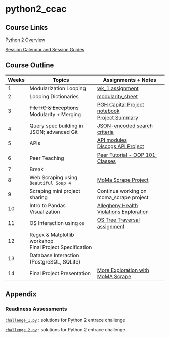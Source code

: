 # python2_ccac
## Course Links

[Python 2 Overview](https://technologyrediscovery.net/#python2)

[Session Calendar and Session Guides](https://technologyrediscovery.net/python/cit129_courseCalendar_sp20_fresh.html)

## Course Outline


| Weeks | Topics | Assignments + Notes|
| --- | --- | --- |
| 1 | Modularization Looping | [wk_1 assignment](https://github.com/tnakatani/python2_ccac/tree/master/wk_1) |
| 2 | Looping Dictionaries | [modularity_sheet](https://docs.google.com/spreadsheets/d/15bjvzMLQm0rJNOw1vRNpCY7XJTD2B6HvRHtv2xGqTRE/edit#gid=0) |
| 3 | <s>File I/O & Exceptions</s> <br> Modularity + Merging | [PGH Capital Project notebook](https://github.com/tnakatani/python2_ccac/tree/master/wk_3/notebook) <br> [Project Summary](https://github.com/tnakatani/python2_ccac/blob/master/wk_3/capital_projects_analysis.md) |
| 4 | Query spec building in JSON; advanced Git | [JSON-encoded search criteria](https://github.com/tnakatani/python2_ccac/tree/master/wk_4) |
| 5 | APIs | [API modules](https://technologyrediscovery.net/python/mod-api.html) <br> [Discogs API Project](https://github.com/tnakatani/python2_ccac/tree/master/wk_5/api_project) |
| 6 | Peer Teaching | [Peer Tutorial - OOP 101: Classes](https://github.com/tnakatani/python2_ccac/tree/master/wk_6) |
| 7 | Break | |
| 8 | Web Scraping using ```Beautiful Soup 4``` | [MoMa Scrape Project](https://github.com/tnakatani/python2_ccac/blob/master/wk_8/moma_scrape/moma_scrape.ipynb) |
| 9 | Scraping mini project sharing | Continue working on moma_scrape project |
| 10 | Intro to Pandas Visualization | [Allegheny Health Violations Exploration](https://github.com/tnakatani/python2_ccac/blob/master/wk_10/health_violations/allegheny_health_violation.ipynb) |
| 11 | OS Interaction using ```os``` | [OS Tree Traversal assignment](https://github.com/tnakatani/python2_ccac/tree/master/wk_11) |
| 12 | Regex & Matplotlib workshop<br>Final Project Specification | |
| 13 | Database Interaction (PostgreSQL, SQLite) | |
| 14 | Final Project Presentation | [More Exploration with MoMA Scrape](https://github.com/tnakatani/python2_ccac/tree/master/final_project) |

## Appendix

### Readiness Assessments

[`challenge_1.py`](https://github.com/tnakatani/python2_ccac/blob/master/readiness_assessments/challenge_1.py) : solutions for Python 2 entrace challenge


[`challenge_2.py`](https://github.com/tnakatani/python2_ccac/blob/master/readiness_assessments/challenge_2.py) : solutions for Python 2 entrace challenge
